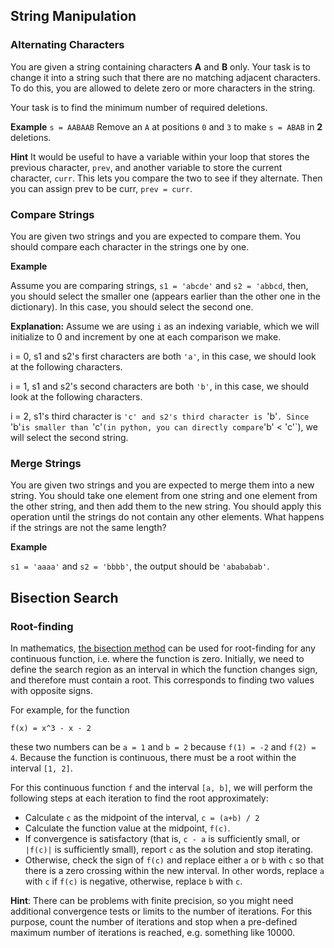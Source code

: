 ## String Manipulation
### Alternating Characters

You are given a string containing characters **A** and **B** only. Your task is to change it into a string such that there are no matching adjacent characters. To do this, you are allowed to delete zero or more characters in the string.

Your task is to find the minimum number of required deletions.

**Example**
`s = AABAAB`
Remove an `A` at positions `0` and `3` to make `s = ABAB` in **2** deletions.

**Hint**
It would be useful to have a variable within your loop that stores the previous character, `prev`, and another variable to store the current character, `curr`. This lets you compare the two to see if they alternate. Then you can assign prev to be curr, `prev = curr`.


### Compare Strings

You are given two strings and you are expected to compare them. You should compare each character in the strings one by one. 

**Example**

Assume you are comparing strings, `s1 = 'abcde'` and `s2 = 'abbcd`, then, you should select the smaller one (appears earlier than the other one in the dictionary). In this case, you should select the second one.

**Explanation:** Assume we are using `i` as an indexing variable, which we will initialize to 0 and increment by one at each comparison we make.

i = 0, s1 and s2's first characters are both `'a'`, in this case, we should look at the following characters.

i = 1, s1 and s2's second characters are both `'b'`, in this case, we should look at the following characters.

i = 2, s1's third character is `'c' and s2's third character is `'b'`. Since `'b'` is smaller than  `'c'` (in python, you can directly compare `'b' < 'c'`), we will select the second string.

### Merge Strings

You are given two strings and you are expected to merge them into a new string. You should take one element from one string and one element from the other string, and then add them to the new string. You should apply this operation until the strings do not contain any other elements. What happens if the strings are not the same length?

**Example**

`s1 = 'aaaa'` and `s2 = 'bbbb'`, the output should be `'abababab'`. 


## Bisection Search

### Root-finding

In mathematics, [the bisection method](https://en.wikipedia.org/wiki/Bisection_method#Example:_Finding_the_root_of_a_polynomial) can be used for root-finding for any continuous function, i.e. where the function is zero. Initially, we need to define the search region as an interval in which the function changes sign, and therefore must contain a root. This corresponds to finding two values with opposite signs.

For example, for the function

`f(x) = x^3 - x - 2`

these two numbers can be `a = 1` and `b = 2` because `f(1) = -2` and `f(2) = 4`. Because the function is continuous, there must be a root within the interval `[1, 2]`.


For this continuous function `f` and the interval `[a, b]`, we will perform the following steps at each iteration to find the root approximately:

* Calculate `c` as the midpoint of the interval, `c = (a+b) / 2` 
* Calculate the function value at the midpoint, `f(c)`.
* If convergence is satisfactory (that is, `c - a` is sufficiently small, or `|f(c)|` is sufficiently small), report `c` as the solution and stop iterating.
* Otherwise, check the sign of `f(c)` and replace either `a` or `b` with `c` so that there is a zero crossing within the new interval. In other words, replace `a` with `c` if `f(c)` is negative, otherwise, replace `b` with `c`.

**Hint**: There can be problems with finite precision, so you might need additional convergence tests or limits to the number of iterations. For this purpose, count the number of iterations and stop when a pre-defined maximum number of iterations is reached, e.g. something like 10000.